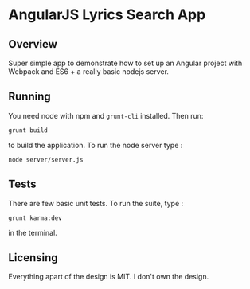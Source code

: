 # AngularJS Lyrics Search App

## Overview

Super simple app to demonstrate how to set up an Angular project with Webpack and ES6 + a really basic
nodejs server.

## Running

You need node with npm and `grunt-cli` installed. Then run:

`grunt build`

to build the application. To run the node server type :

`node server/server.js`

## Tests

There are few basic unit tests. To run the suite, type :

`grunt karma:dev`

in the terminal.

## Licensing

Everything apart of the design is MIT. I don't own the design.
